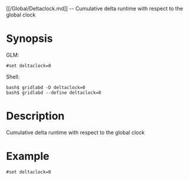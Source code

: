 [[/Global/Deltaclock.md]] -- Cumulative delta runtime with respect to the global clock

# Synopsis
GLM:
~~~
#set deltaclock=0
~~~
Shell:
~~~
bash$ gridlabd -D deltaclock=0
bash$ gridlabd --define deltaclock=0
~~~

# Description

Cumulative delta runtime with respect to the global clock

# Example

~~~
#set deltaclock=0
~~~
